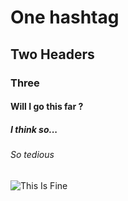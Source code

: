 # One hashtag
## Two Headers
### Three 
#### Will I go this far ? 
##### I think so...
###### So tedious 

![This Is Fine](https://miro.medium.com/v2/0*ZjYSm_q36J4KChdn)
